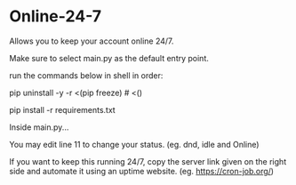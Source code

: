 # Online-24-7
Allows you to keep your account online 24/7.

Make sure to select main.py as the default entry point.

run the commands below in shell in order:

pip uninstall -y -r <(pip freeze) # <()

pip install -r requirements.txt

Inside main.py...

You may edit line 11 to change your status. (eg. dnd, idle and Online)

If you want to keep this running 24/7, copy the server link given on the right side and automate it using an uptime website. (eg. https://cron-job.org/)
